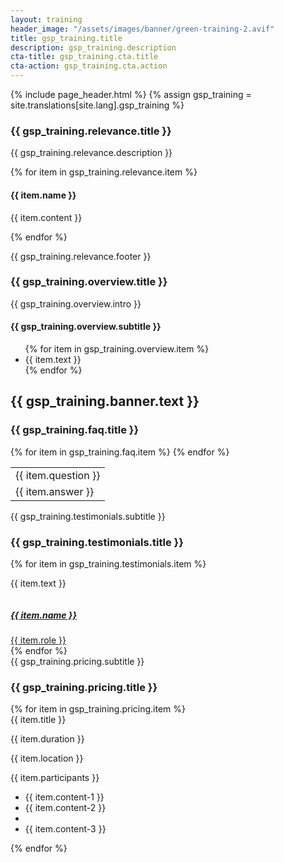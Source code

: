 ```yaml
---
layout: training
header_image: "/assets/images/banner/green-training-2.avif"
title: gsp_training.title
description: gsp_training.description
cta-title: gsp_training.cta.title
cta-action: gsp_training.cta.action
---
```


{% include page_header.html %}
{% assign gsp_training = site.translations[site.lang].gsp_training %}

<!-- Training Start -->
<section class="service-main section">
	<div class="container">
		<div class="row justify-content-center">
			<div class="col-lg-10 text-center">
				<h3 class="text-color mb-4 mt-3"> {{ gsp_training.relevance.title }} </h3>
				<p class="text-white">{{ gsp_training.relevance.description }} </p>
			</div>
		</div>
		<div class="row justify-content-center">
			{% for item in gsp_training.relevance.item %}
			<div class="col-lg-4 col-md-12">
				<div class="service-item mb-4 mb-lg-0">
					<h4 class="my-4 text-color">{{ item.name }}</h4>
					<p class="text-white"> {{ item.content }} </p>
				</div>
			</div>
			{% endfor %}
		</div>
		<div class="row justify-content-center">
			<div class="col-lg-12 mb-4 mt-3">
				<p class="text-white text-center">{{ gsp_training.relevance.footer }} </p>
			</div>
		</div>
	</div>
</section>

<section class="service-main section bg-white">
	<div class="container">
		<div class="row justify-content-center">
			<div class="col-lg-12 text-center">
				<h3 class="text-color mb-4 mt-3"> {{ gsp_training.overview.title }} </h3>
				<p class="">{{ gsp_training.overview.intro }} </p>
			</div>
		</div>
		<div class="row justify-content-center">
			<div class="col-lg-12 ">
				<h4 class="my-4 text-color text-center">{{ gsp_training.overview.subtitle }}</h4>
				<ul class="list-training mt-4 mb-5">
				{% for item in gsp_training.overview.item %}
				<li>{{ item.text }}</li>
				{% endfor %}
				</ul>
			</div>
		</div>
	</div>
</section>

<section class="position-relative section-sm bg-primary">
	<!-- <img <img src="{{ gsp_training.banner.image }}" alt="" class="overlay-shape">"> -->
	<div class="container">
		<div class="row justify-content-center">
			<div class="col-lg-12 mb-5 mb-lg-0 text-center">
				<h2 class="text-white mb-0">{{ gsp_training.banner.text }}</h2>
			</div>
		</div>
	</div>
</section>

<!-- <section class="service-main section ">
	<div class="container">
		<div class="row justify-content-center">
			<div class="col-lg-4 col-md-6">
				<div class="service-item mb-4 text-center px-4 py-5">
					<i class="ti-comments text-color icon-md"></i>
					<h4 class="my-4 text-color">Interaktive Sessions</h4>
					<p class="text-white">Profitieren Sie von Live-Diskussionen und Gruppenarbeiten, die Online-Formate nur schwer bieten können.</p>
				</div>
			</div>
			<div class="col-lg-4 col-md-6 border-left">
				<div class="service-item mb-4 text-center px-4 py-5">
					<i class="ti-hand-open text-color icon-md"></i>
					<h4 class="my-4 text-color">Praxisnahe Anwendung</h4>
					<p class="text-white">Erleben Sie Hands-on Übungen und reale Fallstudien, die Ihnen helfen, Konzepte sofort in die Praxis umzusetzen.</p>
				</div>
			</div>
			<div class="col-lg-4 col-md-6">
				<div class="service-item mb-4 text-center px-4 py-5">
					<i class="ti-world text-color icon-md"></i>
					<h4 class="my-4 text-color">Networking</h4>
					<p class="text-white">Knüpfen Sie wertvolle Kontakte zu Branchenkollegen und Experten.</p>
				</div>
			</div>
		</div>
	</div>
</section>  -->

<section class="service-main section bg-white">
	<div class="container">
		<div class="row justify-content-center">
			<div class="col-lg-12 text-center">
				<h3 class="text-color mb-4 mt-3"> {{ gsp_training.faq.title }} </h3>
			</div>
		</div>
		<div class="row justify-content-center">
			<div class="col-lg-12">
				<table class="faq-table">
					{% for item in gsp_training.faq.item %}
					<tr class="faq-question">
						<td>{{ item.question }} <i class="ti-arrow-down"></i></td>
					</tr>
					<tr class="faq-answer">
						<td>{{ item.answer }}</td>
					</tr>
					{% endfor %}
				</table>
			</div>
		</div>
	</div>
</section>

<!-- Testimonial Start -->
<section class="section bg-secondary position-relative">
	<div class="container">
		<div class="row">
			<div class="col-lg-12">
				<span class="h5 text-color text-uppercase">
					{{ gsp_training.testimonials.subtitle }}
				</span>
				<h3 class="mb-4 mt-2 text-white">{{ gsp_training.testimonials.title }}</h3>
			</div>
		</div>
		<div class="row testimonial-wrap">
			{% for item in gsp_training.testimonials.item %}
				<div class="col-lg-12 ">
				<div class="test-wrap ">
					<i class="text-color ti-quote-left"></i>
					<div class="testimonial-content">
						<p class="text-white"> {{ item.text }} </p>
						<a class="text-color" href="{{ item.link }}" target="_blank">
						<div class="test-author d-flex mt-4">
							<div>
								<img src="{{ item.image }}" alt="" class="img-fluid mr-3">
							</div>
							<div>
								<h5 class="mb-0 mt-2 text-white">{{ item.name }}</h5>
								<span class="text-color"> {{ item.role }} </span>
							</div>
						</div>
						</a>
					</div>
				</div>
			</div>
			{% endfor %}
		</div>
	</div>
</section>
<!-- Testimonial End -->

<!-- Pricing Start -->
<section class="section pricing bg_secondary">
	<div class="container">
		<div class="row justify-content-center">
			<div class="col-lg-8 text-center">
				<span class="h5 text-color text-uppercase">
					{{ gsp_training.pricing.subtitle }}
				</span>
				<h3 class="mb-5 mt-2">{{ gsp_training.pricing.title }}</h3>
			</div>
		</div>
		<div class="row">
			{% for item in gsp_training.pricing.item %}
				<div class="col-lg-4 col-md-6 ">
				<div class="card border-0 rounded-0 shadow-lg text-center p-4 mb-5 mb-lg-0 {{ item.background }}">
					<div class="card-header">
						<span class="package d-inline-block text-capitalize">{{ item.title }}</span>
						<!-- <h3 class="price mt-4 font-weight-bold">{{ item.price }} <small class="text-secondary text-sm"> {{ gsp_training.pricing.price-unit }}</small></h3> -->
						<p>{{ item.duration }}</p>
						<p>{{ item.location }}</p>
						<p>{{ item.participants }}</p>
					</div>
					<div class="card-body">
						<ul class="list-unstyled lh-45 mt-3 mb-4">
							<li>{{ item.content-1 }}</li>
							<li>{{ item.content-2 }}</li>
							<li class="text-muted"><li>{{ item.content-3 }}</li></li>
						</ul>
					</div>
				</div>
			</div>
			{% endfor %}
		</div>
	</div>
</section>
<!-- Pricing End -->
